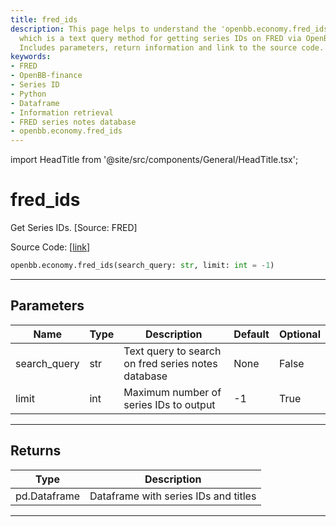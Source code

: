 ```yaml
---
title: fred_ids
description: This page helps to understand the 'openbb.economy.fred_ids' function,
  which is a text query method for getting series IDs on FRED via OpenBB-finance.
  Includes parameters, return information and link to the source code.
keywords:
- FRED
- OpenBB-finance
- Series ID
- Python
- Dataframe
- Information retrieval
- FRED series notes database
- openbb.economy.fred_ids
---
```


import HeadTitle from '@site/src/components/General/HeadTitle.tsx';

<HeadTitle title="fred_ids - Economy - Reference | OpenBB SDK Docs" />

# fred_ids

Get Series IDs. [Source: FRED]

Source Code: [[link](https://github.com/OpenBB-finance/OpenBBTerminal/tree/main/openbb_terminal/economy/fred_model.py#L126)]

```python
openbb.economy.fred_ids(search_query: str, limit: int = -1)
```

---

## Parameters

| Name | Type | Description | Default | Optional |
| ---- | ---- | ----------- | ------- | -------- |
| search_query | str | Text query to search on fred series notes database | None | False |
| limit | int | Maximum number of series IDs to output | -1 | True |


---

## Returns

| Type | Description |
| ---- | ----------- |
| pd.Dataframe | Dataframe with series IDs and titles |
---

